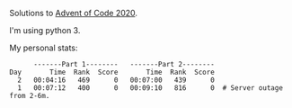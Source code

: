 Solutions to [Advent of Code 2020](https://adventofcode.com/2020).

I'm using python 3.


My personal stats:

```
      -------Part 1--------   -------Part 2--------
Day       Time  Rank  Score       Time  Rank  Score
  2   00:04:16   469      0   00:07:00   439      0
  1   00:07:12   400      0   00:09:10   816      0  # Server outage from 2-6m.
```
